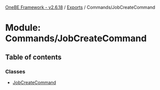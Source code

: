 [OneBE Framework - v2.6.18](../README.md) / [Exports](../modules.md) / Commands/JobCreateCommand

# Module: Commands/JobCreateCommand

## Table of contents

### Classes

- [JobCreateCommand](../classes/Commands_JobCreateCommand.JobCreateCommand.md)

